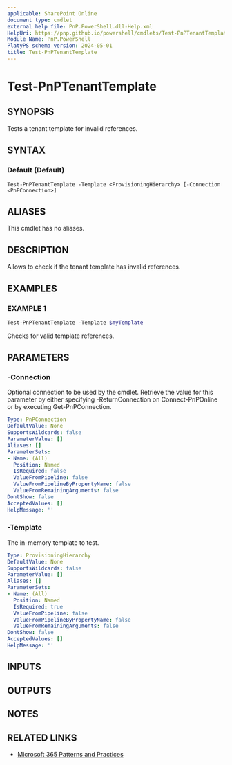 ```yaml
---
applicable: SharePoint Online
document type: cmdlet
external help file: PnP.PowerShell.dll-Help.xml
HelpUri: https://pnp.github.io/powershell/cmdlets/Test-PnPTenantTemplate.html
Module Name: PnP.PowerShell
PlatyPS schema version: 2024-05-01
title: Test-PnPTenantTemplate
---
```


# Test-PnPTenantTemplate

## SYNOPSIS

Tests a tenant template for invalid references.

## SYNTAX

### Default (Default)

```
Test-PnPTenantTemplate -Template <ProvisioningHierarchy> [-Connection <PnPConnection>]
```

## ALIASES

This cmdlet has no aliases.

## DESCRIPTION

Allows to check if the tenant template has invalid references.

## EXAMPLES

### EXAMPLE 1

```powershell
Test-PnPTenantTemplate -Template $myTemplate
```

Checks for valid template references.

## PARAMETERS

### -Connection

Optional connection to be used by the cmdlet. Retrieve the value for this parameter by either specifying -ReturnConnection on Connect-PnPOnline or by executing Get-PnPConnection.

```yaml
Type: PnPConnection
DefaultValue: None
SupportsWildcards: false
ParameterValue: []
Aliases: []
ParameterSets:
- Name: (All)
  Position: Named
  IsRequired: false
  ValueFromPipeline: false
  ValueFromPipelineByPropertyName: false
  ValueFromRemainingArguments: false
DontShow: false
AcceptedValues: []
HelpMessage: ''
```

### -Template

The in-memory template to test.

```yaml
Type: ProvisioningHierarchy
DefaultValue: None
SupportsWildcards: false
ParameterValue: []
Aliases: []
ParameterSets:
- Name: (All)
  Position: Named
  IsRequired: true
  ValueFromPipeline: false
  ValueFromPipelineByPropertyName: false
  ValueFromRemainingArguments: false
DontShow: false
AcceptedValues: []
HelpMessage: ''
```

## INPUTS

## OUTPUTS

## NOTES

## RELATED LINKS

- [Microsoft 365 Patterns and Practices](https://aka.ms/m365pnp)
